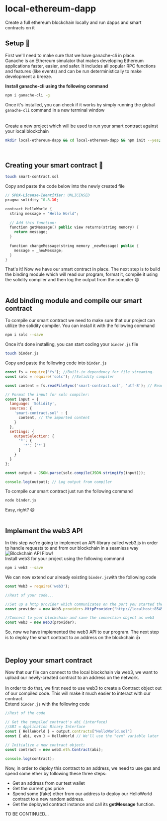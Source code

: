 # local-ethereum-dapp  
Create a full ethereum blockchain locally and run dapps and smart contracts on it  

## Setup 🧰 
First we'll need to make sure that we have ganache-cli in place.  
Ganache is an Ethereum simulator that makes developing Ethereum applications faster, easier, and safer. It includes all popular RPC functions and features (like events) and can be run deterministically to make development a breeze.  

<b>Install ganache-cli using the following command</b> 
```bash
npm i ganache-cli -g 
```  
Once it's installed, you can check if it works by simply running the global ```ganache-cli``` command in a new terminal window  
<br>   
Create a new project which will be used to run your smart contract against your local blockchain  
```bash
mkdir local-ethereum-dapp && cd local-ethereum-dapp && npm init --yes; git init;  
```  
<br>  

## Creating your smart contract 📑  
```bash
touch smart-contract.sol
```  
Copy and paste the code below into the newly created file  
```c++
// SPDX-License-Identifier: UNLICENSED
pragma solidity ^0.8.10;

contract HelloWorld {
  string message = "Hello World";
  
  // Add this function:
  function getMessage() public view returns(string memory) {
    return message;
  }
  
  function changeMessage(string memory _newMessage) public {
    message = _newMessage;
  }
}
```  
That's it! Now we have our smart contract in place. The next step is to build the binding module which will read our program, format it, compile it using the solidity compiler and then log the output from the compiler 😄  
<br>

## Add binding module and compile our smart contract  
To compile our smart contract we need to make sure that our project can utilize the solidity compiler. You can install it with the following command  
```bash
npm i solc --save
```  
Once it's done installing, you can start coding your ```binder.js``` file<br>  
```bash
touch binder.js  
```  
Copy and paste the following code into ```binder.js``` 
```js
const fs = require('fs'); //Built-in dependency for file streaming.
const solc = require('solc'); //Solidity compiler

const content = fs.readFileSync('smart-contract.sol', 'utf-8'); // Read the file...

// Format the input for solc compiler:
const input = {
  language: 'Solidity',
  sources: {
    'smart-contract.sol' : {
      content, // The imported content
    }
  },
  settings: {
    outputSelection: {
      '*': {
        '*': ['*']
      }
    }
  }
}; 

const output = JSON.parse(solc.compile(JSON.stringify(input)));

console.log(output); // Log output from compiler
```  
To compile our smart contract just run the following command  
```bash
node binder.js
```  
Easy, right? 😄  
<br>  

## Implement the web3 API  
In this step we're going to implement an API-library called web3.js in order to handle requests to and from our blockchain in a seamless way  
![Blockchain API Flow!](./assets/images/blockchain-api-flow.png)  
Install web3 for your project using the following command  
```bash
npm i web3 --save
```  
We can now extend our already existing ```binder.js```with the following code  
```js
const Web3 = require('web3');  

//Rest of your code...

//Set up a http provider which communicates on the port you started the ganache-cli on, in my case it is 8545
const provider = new Web3.providers.HttpProvider("http://localhost:8545");  

//Connect to your blockchain and save the connection object as web3
const web3 = new Web3(provider);
```  
So, now we have implemented the web3 API to our program. The next step is to deploy the smart contract to an address on the blockchain 👍  
<br>  

## Deploy your smart contract  
Now that our file can connect to the local blockchain via web3, we want to upload our newly-created contract to an address on the network.  
<br>
In order to do that, we first need to use web3 to create a Contract object out of our compiled code. This will make it much easier to interact with our contract.  
Extend ```binder.js``` with the following code  
```js
//Rest of the code 

// Get the compiled contract's abi (interface)
//ABI = Application Binary Interface
const { HelloWorld } = output.contracts["HelloWorld.sol"]
const { abi, evm } = HelloWorld // We'll use the "evm" variable later
 
// Initialize a new contract object:
const contract = new web3.eth.Contract(abi);

console.log(contract);
```
  
Now, in order to deploy this contract to an address, we need to use gas and spend some ether by following these three steps:  
+ Get an address from our test wallet
+ Get the current gas price
+ Spend some (fake) ether from our address to deploy our HelloWorld contract to a new random address.
+ Get the deployed contract instance and call its <b>getMessage</b> function.  

TO BE CONTINUED...  